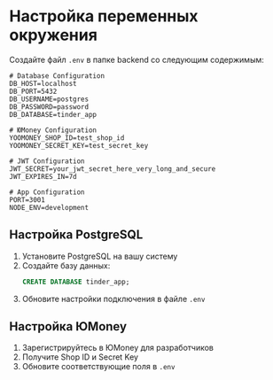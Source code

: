 # Настройка переменных окружения

Создайте файл `.env` в папке backend со следующим содержимым:

```env
# Database Configuration
DB_HOST=localhost
DB_PORT=5432
DB_USERNAME=postgres
DB_PASSWORD=password
DB_DATABASE=tinder_app

# ЮMoney Configuration
YOOMONEY_SHOP_ID=test_shop_id
YOOMONEY_SECRET_KEY=test_secret_key

# JWT Configuration
JWT_SECRET=your_jwt_secret_here_very_long_and_secure
JWT_EXPIRES_IN=7d

# App Configuration
PORT=3001
NODE_ENV=development
```

## Настройка PostgreSQL

1. Установите PostgreSQL на вашу систему
2. Создайте базу данных:
   ```sql
   CREATE DATABASE tinder_app;
   ```
3. Обновите настройки подключения в файле `.env`

## Настройка ЮMoney

1. Зарегистрируйтесь в ЮMoney для разработчиков
2. Получите Shop ID и Secret Key
3. Обновите соответствующие поля в `.env`
